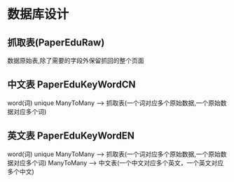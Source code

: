 数据库设计
===

抓取表(PaperEduRaw)
---
数据原始表,除了需要的字段外保留抓回的整个页面

中文表 PaperEduKeyWordCN
---
word(词) unique
ManyToMany --> 抓取表(一个词对应多个原始数据,一个原始数据对应多个词)

英文表 PaperEduKeyWordEN
---
word(词) unique
ManyToMany --> 抓取表(一个词对应多个原始数据,一个原始数据对应多个词)
ManyToMany --> 中文表(一个中文对应多个英文，一个英文对应多个中文)
